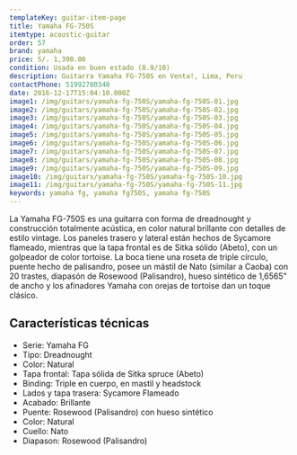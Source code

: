 ```yaml
---
templateKey: guitar-item-page
title: Yamaha FG-750S
itemtype: acoustic-guitar
order: 57
brand: yamaha
price: S/. 1,390.00
condition: Usada en buen estado (8.9/10)
description: Guitarra Yamaha FG-750S en Venta!, Lima, Peru
contactPhone: 51992780348
date: 2016-12-17T15:04:10.000Z
image1: /img/guitars/yamaha-fg-750S/yamaha-fg-750S-01.jpg
image2: /img/guitars/yamaha-fg-750S/yamaha-fg-750S-02.jpg
image3: /img/guitars/yamaha-fg-750S/yamaha-fg-750S-03.jpg
image4: /img/guitars/yamaha-fg-750S/yamaha-fg-750S-04.jpg
image5: /img/guitars/yamaha-fg-750S/yamaha-fg-750S-05.jpg
image6: /img/guitars/yamaha-fg-750S/yamaha-fg-750S-06.jpg
image7: /img/guitars/yamaha-fg-750S/yamaha-fg-750S-07.jpg
image8: /img/guitars/yamaha-fg-750S/yamaha-fg-750S-08.jpg
image9: /img/guitars/yamaha-fg-750S/yamaha-fg-750S-09.jpg
image10: /img/guitars/yamaha-fg-750S/yamaha-fg-750S-10.jpg
image11: /img/guitars/yamaha-fg-750S/yamaha-fg-750S-11.jpg
keywords: yamaha fg, yamaha fg750S, yamaha fg-750S
---
```

La Yamaha FG-750S es una guitarra con forma de dreadnought y construcción totalmente acústica, en color natural brillante con detalles de estilo vintage. Los paneles trasero y lateral están hechos de Sycamore flameado, mientras que la tapa frontal es de Sitka sólido (Abeto), con un golpeador de color tortoise. La boca tiene una roseta de triple círculo, puente hecho de palisandro, posee un mástil de Nato (similar a Caoba) con 20 trastes, diapasón de Rosewood (Palisandro), hueso sintético de 1,6565" de ancho y los afinadores Yamaha con orejas de tortoise dan un toque clásico.


## Características técnicas

* Serie: Yamaha FG
* Tipo: Dreadnought
* Color: Natural
* Tapa frontal: Tapa sólida de Sitka spruce (Abeto)
* Binding: Triple en cuerpo, en mastil y headstock
* Lados y tapa trasera: Sycamore Flameado
* Acabado: Brillante
* Puente: Rosewood (Palisandro) con hueso sintético
* Color: Natural
* Cuello: Nato
* Diapason: Rosewood (Palisandro) 
